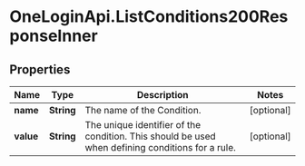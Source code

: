 # OneLoginApi.ListConditions200ResponseInner

## Properties

Name | Type | Description | Notes
------------ | ------------- | ------------- | -------------
**name** | **String** | The name of the Condition. | [optional] 
**value** | **String** | The unique identifier of the condition. This should be used when defining conditions for a rule. | [optional] 


